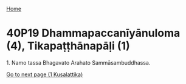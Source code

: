 
[Home](/)

# 40P19 Dhammapaccanīyānuloma (4), Tikapaṭṭhānapāḷi (1)

1\. Namo tassa Bhagavato Arahato Sammāsambuddhassa.


[Go to next page (1 Kusalattika)](1.md)


